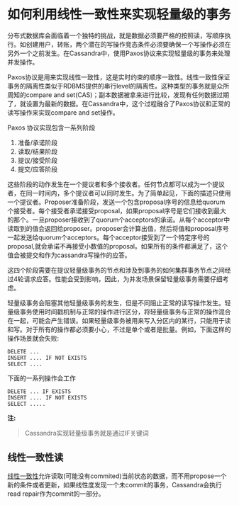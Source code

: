 # 如何利用线性一致性来实现轻量级的事务 #

分布式数据库会面临着一个独特的挑战，就是数据必须要严格的按照读，写顺序执行。如创建用户，转账，两个潜在的写操作竞态条件必须要确保一个写操作必须在另外一个之前发生。在Cassandra中，使用Paxos协议来实现轻量级的事务来处理并发操作。

Paxos协议是用来实现线性一致性，这是实时约束的顺序一致性。线性一致性保证事务的隔离性类似于RDBMS提供的串行level的隔离性。这种类型的事务就是众所周知的compare and set(CAS)；副本数据被拿来进行比较，发现有任何数据过期了，就设置为最新的数据。在Cassandra中，这个过程融合了Paxos协议和正常的读写操作来实现compare and set操作。

Paxos 协议实现包含一系列阶段

1. 准备/承诺阶段
2. 读取/结果阶段
3. 提议/接受阶段
4. 提交/应答阶段

这些阶段的动作发生在一个提议者和多个接收者。任何节点都可以成为一个提议者，在同一时间内，多个提议者可以同时发生。为了简单起见，下面的描述只使用一个提议者。Proposer准备阶段，发送一个包含proposal序号的信息给quorum个接受者。每个接受者承诺接受proposal，如果proposal序号是它们接收到最大的那个。一旦proposer接收到了quorum个acceptors的承诺。从每个acceptor中读取到的值会返回给proposer。proposer会计算出值，然后将值和proposal序号一起发送给quorum个acceptors。每个acceptor接受到了一个特定序号的proposal,就会承诺不再接受小数值的proposal。如果所有的条件都满足了，这个值会被提交和作为cassandra写操作的应答。

这四个阶段需要在提议轻量级事务的节点和涉及到事务的如何集群事务节点之间经过4轮请求应答。性能会受到影响，因此，为并发场景保留轻量级事务需要仔细考虑。

轻量级事务会阻塞其他轻量级事务的发生，但是不同阻止正常的读写操作发生。轻量级事务使用时间戳机制与正常的操作进行区分，将轻量级事务与正常的操作混合在一起，可能会产生错误。如果轻量级事务被用来写入分区内的某行，只能用于读和写。对于所有的操作都必须要小心，不过是单个或者是批量。例如，下面这样的操作场景就会失败:

    DELETE ...
	INSERT .... IF NOT EXISTS
	SELECT ....

下面的一系列操作会工作

	DELETE ... IF EXISTS
	INSERT .... IF NOT EXISTS
	SELECT .....

**注:**

> Cassandra实现轻量级事务就是通过IF关键词

## 线性一致性读 ##

[线性一致性](http://docs.datastax.com/en/cassandra/3.0/cassandra/dml/dmlConfigConsistency.html#dmlConfigConsistency__table-write-consistency)允许读取(可能没有commited)当前状态的数据，而不用propose一个新的条件或者更新，如果线性度发现一个未commit的事务，Cassandra会执行read repair作为commit的一部分。
